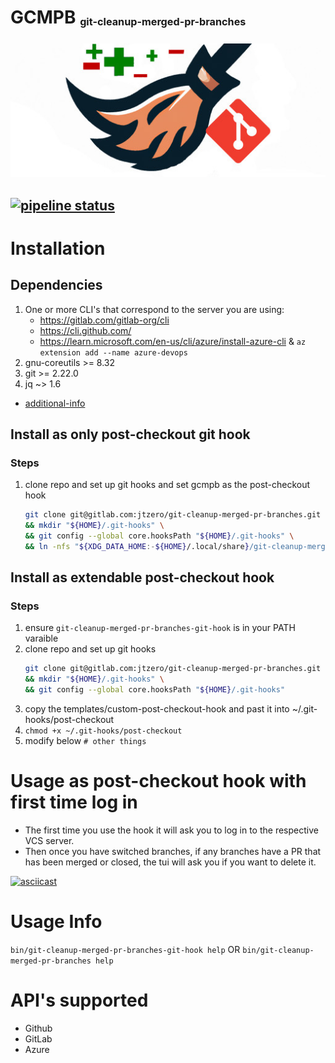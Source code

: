 # GCMPB <sub><sup><sub>git-cleanup-merged-pr-branches</sub></sup></sub>
![broom](./web/broom-logo-wide.jpg)

[![pipeline status](https://gitlab.com/jtzero/git-cleanup-merged-pr-branches/badges/main/pipeline.svg)](https://gitlab.com/jtzero/git-cleanup-merged-pr-branches/pipelines?scope=all&page=1&ref=main)
---

# Installation
  ## Dependencies
  1. One or more CLI's that correspond to the server you are using:
      - https://gitlab.com/gitlab-org/cli
      - https://cli.github.com/
      - https://learn.microsoft.com/en-us/cli/azure/install-azure-cli & `az extension add --name azure-devops`
  1. gnu-coreutils >= 8.32
  1. git >= 2.22.0
  1. jq ~> 1.6
  - [additional-info](./DEPENDENCIES.md)


  ## Install as only post-checkout git hook
  ### Steps  
  1. clone repo and set up git hooks and set gcmpb as the post-checkout hook
      ```bash
      git clone git@gitlab.com:jtzero/git-cleanup-merged-pr-branches.git "${XDG_DATA_HOME:-${HOME}/.local/share}/git-cleanup-merged-pr-branches" --branch stable \
      && mkdir "${HOME}/.git-hooks" \
      && git config --global core.hooksPath "${HOME}/.git-hooks" \
      && ln -nfs "${XDG_DATA_HOME:-${HOME}/.local/share}/git-cleanup-merged-pr-branches/bin/git-cleanup-merged-pr-branches-git-hook" "${HOME}/.git-hooks/post-checkout"
      ```

  ## Install as extendable post-checkout hook
  ### Steps
  1. ensure `git-cleanup-merged-pr-branches-git-hook` is in your PATH varaible
  1. clone repo and set up git hooks
      ```bash
      git clone git@gitlab.com:jtzero/git-cleanup-merged-pr-branches.git "${XDG_DATA_HOME:-${HOME}/.local/share}/git-cleanup-merged-pr-branches" --branch stable \
      && mkdir "${HOME}/.git-hooks" \
      && git config --global core.hooksPath "${HOME}/.git-hooks"
      ```
  1. copy the templates/custom-post-checkout-hook and past it into ~/.git-hooks/post-checkout
  1. `chmod +x ~/.git-hooks/post-checkout`
  1. modify below `# other things`

# Usage as post-checkout hook with first time log in
- The first time you use the hook it will ask you to log in to the respective VCS server.
- Then once you have switched branches, if any branches have a PR that has been merged or closed, the tui will ask you if you want to delete it.

[![asciicast](https://asciinema.org/a/629452.svg)](https://asciinema.org/a/629452)

# Usage Info
  `bin/git-cleanup-merged-pr-branches-git-hook help` OR `bin/git-cleanup-merged-pr-branches help`

# API's supported
 - Github
 - GitLab
 - Azure
